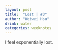 ```yaml
---
layout: post
title:  "Lost | #3"
author: "Weiwei Hsu"
drink: water
categories: weeknotes
---
```


I feel exponentially lost.
